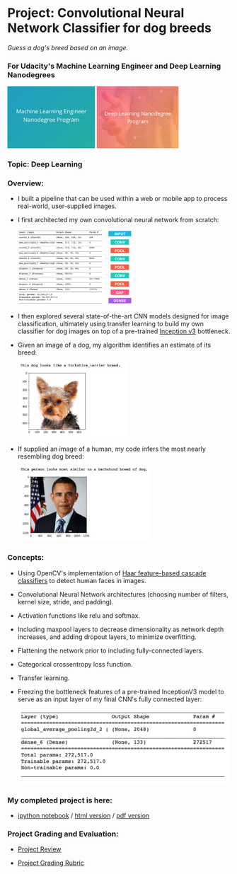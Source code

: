 # Project: Convolutional Neural Network Classifier for dog breeds
*Guess a dog's breed based on an image.*
### For Udacity's Machine Learning Engineer and Deep Learning Nanodegrees
<img src="https://github.com/jamesdellinger/machine_learning_deep_learning_nanodegree_dog_project/blob/master/mlndlogo.png" height="140">     <img src="https://github.com/jamesdellinger/machine_learning_deep_learning_nanodegree_dog_project/blob/master/dlndlogo.png" height="140">

### Topic: Deep Learning

### Overview:

* I built a pipeline that can be used within a web or mobile app to process real-world, user-supplied images.
* I first architected my own convolutional neural network from scratch:

    <img src="https://github.com/jamesdellinger/machine_learning_deep_learning_nanodegree_dog_project/blob/master/images/my_cnn.png" height="170">     <img src="https://github.com/jamesdellinger/machine_learning_deep_learning_nanodegree_dog_project/blob/master/images/cnn_graphic.png" height="170">
* I then explored several state-of-the-art CNN models designed for image classification, ultimately using transfer learning to build my own classifier for dog images on top of a pre-trained [Inception v3](https://arxiv.org/abs/1512.00567) bottleneck.
* Given an image of a dog, my algorithm identifies an estimate of its breed:

    <img src="https://github.com/jamesdellinger/machine_learning_deep_learning_nanodegree_dog_project/blob/master/images/sample_dog_output.png" height="170">
* If supplied an image of a human, my code infers the most nearly resembling dog breed:

    <img src="https://github.com/jamesdellinger/machine_learning_deep_learning_nanodegree_dog_project/blob/master/images/sample_human_output.png" height="170">

### Concepts:

* Using OpenCV's implementation of [Haar feature-based cascade classifiers](http://docs.opencv.org/trunk/d7/d8b/tutorial_py_face_detection.html) to detect human faces in images.
* Convolutional Neural Network architectures (choosing number of filters, kernel size, stride, and padding).
* Activation functions like relu and softmax.
* Including maxpool layers to decrease dimensionality as network depth increases, and adding dropout layers, to minimize overfitting.
* Flattening the network prior to including fully-connected layers.
* Categorical crossentropy loss function.
* Transfer learning.
* Freezing the bottleneck features of a pre-trained InceptionV3 model to serve as an input layer of my final CNN's fully connected layer:

    <img src="https://github.com/jamesdellinger/machine_learning_deep_learning_nanodegree_dog_project/blob/master/images/my_final_cnn.png" height="170">

### My completed project is here:

* [ipython notebook](https://github.com/jamesdellinger/machine_learning_nanodegree_dog_project/blob/master/dog_app.ipynb) / [html version](http://htmlpreview.github.com/?https://github.com/jamesdellinger/machine_learning_nanodegree_dog_project/blob/master/report.html) / [pdf version](https://github.com/jamesdellinger/machine_learning_nanodegree_dog_project/blob/master/dog_app.pdf)

### Project Grading and Evaluation:

* [Project Review](https://github.com/jamesdellinger/machine_learning_nanodegree_dog_project/blob/master/dog_project_review.pdf)

* [Project Grading Rubric](https://github.com/jamesdellinger/machine_learning_nanodegree_dog_project/blob/master/dog_project_grading_rubric.pdf)
